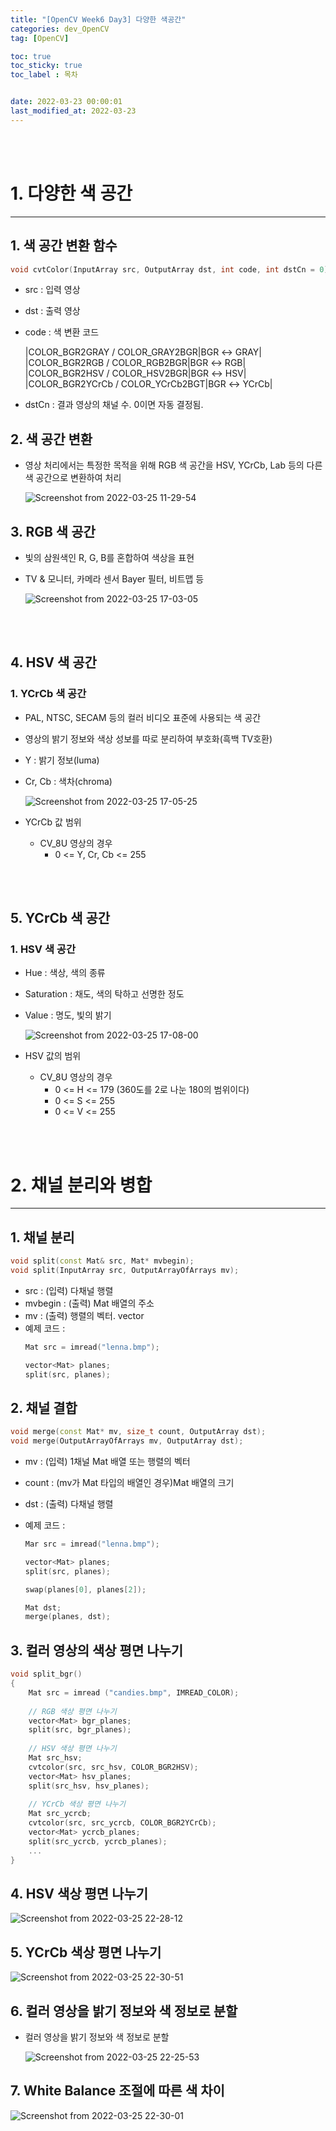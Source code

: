 ```yaml
---
title: "[OpenCV Week6 Day3] 다양한 색공간"
categories: dev_OpenCV
tag: [OpenCV]

toc: true
toc_sticky: true
toc_label : 목차


date: 2022-03-23 00:00:01
last_modified_at: 2022-03-23
---
```

<br>
<br>

# 1. 다양한 색 공간
---
## 1. 색 공간 변환 함수 

```cpp
void cvtColor(InputArray src, OutputArray dst, int code, int dstCn = 0);
```
* src : 입력 영상
* dst : 출력 영상
* code : 색 변환 코드 

    |COLOR_BGR2GRAY / COLOR_GRAY2BGR|BGR ↔ GRAY|
    |COLOR_BGR2RGB / COLOR_RGB2BGR|BGR ↔ RGB|
    |COLOR_BGR2HSV / COLOR_HSV2BGR|BGR ↔ HSV|
    |COLOR_BGR2YCrCb / COLOR_YCrCb2BGT|BGR ↔ YCrCb|
    
* dstCn : 결과 영상의 채널 수. 0이면 자동 결정됨.

## 2. 색 공간 변환 
* 영상 처리에서는 특정한 목적을 위해 RGB 색 공간을 HSV, YCrCb, Lab 등의 다른 색 공간으로 변환하여 처리 

    ![Screenshot from 2022-03-25 11-29-54](https://user-images.githubusercontent.com/58837749/160042920-5bb8c8aa-0ed9-44f5-9d70-feb6258afba9.png)

## 3. RGB 색 공간
* 빛의 삼원색인 R, G, B를 혼합하여 색상을 표현 
* TV & 모니터, 카메라 센서 Bayer 필터, 비트맵 등 

    ![Screenshot from 2022-03-25 17-03-05](https://user-images.githubusercontent.com/58837749/160079578-5932706f-7c5a-4da6-a8e7-6a4ed52ab544.png)


<br>
<br>

## 4. HSV 색 공간
### 1. YCrCb 색 공간 
* PAL, NTSC, SECAM 등의 컬러 비디오 표준에 사용되는 색 공간 
* 영상의 밝기 정보와 색상 성보를 따로 분리하여 부호화(흑백 TV호환)
* Y : 밝기 정보(luma) 
* Cr, Cb : 색차(chroma)

    ![Screenshot from 2022-03-25 17-05-25](https://user-images.githubusercontent.com/58837749/160079943-f3b39187-2bf4-45f1-8b2a-710d9497a98a.png)

* YCrCb 값 범위 
    * CV_8U 영상의 경우 
        - 0 <= Y, Cr, Cb <= 255
<br>
<br>

## 5. YCrCb 색 공간
### 1. HSV 색 공간 
* Hue : 색상, 색의 종류 
* Saturation : 채도, 색의 탁하고 선명한 정도 
* Value : 명도, 빛의 밝기 

    ![Screenshot from 2022-03-25 17-08-00](https://user-images.githubusercontent.com/58837749/160080395-d2c8d481-47d0-45f1-a7ea-4b7c2c660676.png)

* HSV 값의 범위 
    - CV_8U 영상의 경우 
        + 0 <= H <= 179 (360도를 2로 나눈 180의 범위이다)
        + 0 <= S <= 255
        + 0 <= V <= 255
<br>
<br>

# 2. 채널 분리와 병합 
---
## 1. 채널 분리 
```cpp
void split(const Mat& src, Mat* mvbegin);
void split(InputArray src, OutputArrayOfArrays mv);
```
* src : (입력) 다채널 행렬
* mvbegin : (출력) Mat 배열의 주소
* mv : (출력) 행렬의 벡터. vector<Mat>  
* 예제 코드 : 
    ```cpp
    Mat src = imread("lenna.bmp");

    vector<Mat> planes; 
    split(src, planes);
    ```

## 2. 채널 결합 
```cpp
void merge(const Mat* mv, size_t count, OutputArray dst);
void merge(OutputArrayOfArrays mv, OutputArray dst);
```
* mv : (입력) 1채널 Mat 배열 또는 행렬의 벡터 
* count : (mv가 Mat 타입의 배열인 경우)Mat 배열의 크기
* dst : (출력) 다채널 행렬
* 예제 코드 : 

    ```cpp
    Mar src = imread("lenna.bmp"); 

    vector<Mat> planes; 
    split(src, planes); 

    swap(planes[0], planes[2]);

    Mat dst;
    merge(planes, dst);
    ```

## 3. 컬러 영상의 색상 평면 나누기 

```cpp
void split_bgr()
{
    Mat src = imread ("candies.bmp", IMREAD_COLOR);
    
    // RGB 색상 평면 나누기
    vector<Mat> bgr_planes;
    split(src, bgr_planes);
    
    // HSV 색상 평면 나누기
    Mat src_hsv;
    cvtcolor(src, src_hsv, COLOR_BGR2HSV);
    vector<Mat> hsv_planes;
    split(src_hsv, hsv_planes);
    
    // YCrCb 색상 평면 나누기
    Mat src_ycrcb;
    cvtcolor(src, src_ycrcb, COLOR_BGR2YCrCb);
    vector<Mat> ycrcb_planes;
    split(src_ycrcb, ycrcb_planes);
    ...
}
```

## 4. HSV 색상 평면 나누기 

![Screenshot from 2022-03-25 22-28-12](https://user-images.githubusercontent.com/58837749/160129628-0ebfd7cd-0f6a-4126-a8c3-21d1f8eeed59.png)

## 5. YCrCb 색상 평면 나누기 

![Screenshot from 2022-03-25 22-30-51](https://user-images.githubusercontent.com/58837749/160130129-391904bc-7743-4082-981d-a2bfb17e21af.png)


## 6. 컬러 영상을 밝기 정보와 색 정보로 분할 
* 컬러 영상을 밝기 정보와 색 정보로 분할 
    
    ![Screenshot from 2022-03-25 22-25-53](https://user-images.githubusercontent.com/58837749/160129330-ab7b5dfa-07a3-40b5-a368-5dad15b7d1ae.png)

## 7. White Balance 조절에 따른 색 차이 

![Screenshot from 2022-03-25 22-30-01](https://user-images.githubusercontent.com/58837749/160129912-147161a1-f0c7-4410-9255-d0de3c02d4d8.png)
